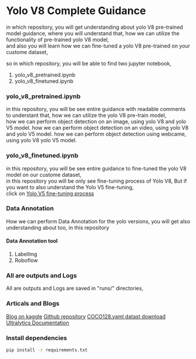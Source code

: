 # Yolo V8 Complete Guidance

in which repository, you will get understanding about yolo V8 pre-trained model guidance,
where you will understand that, how we can utilize the functionality of pre-trained yolo V8
model,<br>
and also you will learn how we can fine-tuned a yolo V8 pre-trained on your custome dataset,<br>

so in which repository, you will be able to find two jupyter notebook,
1. yolo_v8_pretrained.ipynb
2. yolo_v8_finetuned.ipynb

### yolo_v8_pretrained.ipynb
in this repository, you will be see entire guidance with readable comments to understant that, how we can utilize the yolo V8 pre-train model,<br>
how we can perform object detection on an image, using yolo V8 and yolo V5 model.
how we can perform object detection on an video, using yolo V8 and yolo V5 model.
how we can perform object detection using webcame, using yolo V8 yolo V5 model.

### yolo_v8_finetuned.ipynb
in this repository, you will be see entire guidance to fine-tuned the yolo V8 model on our custome dataset,<br>
in this repository you will be only see fine-tuning process of Yolo V8, But
if you want to also understand the Yolo V5 fine-tuning, <br>
click on <a href="https://github.com/Ranjit-Singh-786/object_detection_using_yolov5">Yolo V5 fine-tuning process</a><br>

### Data Annotation
How we can perform Data Annotation for the yolo versions, you will get also understanding about too, in this repository<br>
#### Data Annotation tool
1. LabelImg
2. Roboflow

### All are outputs and Logs
All are outputs and Logs are saved in "runs/" directories,

### Articals and Blogs
<a href="https://www.kaggle.com/datasets/chenjiexu/yolov8">Blog on kaggle</a>
<a href="https://github.com/ultralytics/ultralytics">Github repository</a> 
<a href="https://ultralytics.com/assets/coco128.zip">COCO128.yaml datast download</a> 
<a href="https://docs.ultralytics.com/">Ultralytics Documentation</a> 


### Install dependencies
```bash
pip install -r requirements.txt
```





